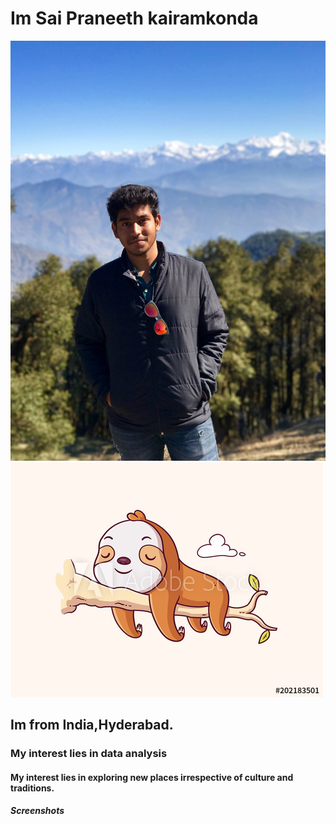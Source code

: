 # Im Sai Praneeth kairamkonda
![Me](images/praneeth.jpg)
![My Soul animal](images/pic.jpg)
## Im from India,Hyderabad.
### My interest lies in data analysis
#### My interest lies in exploring new places irrespective of culture and traditions.
##### Screenshots
